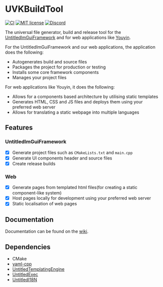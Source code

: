 # UVKBuildTool
[![CI](https://github.com/MadLadSquad/UVKBuildTool/actions/workflows/ci.yaml/badge.svg)](https://github.com/MadLadSquad/UVKBuildTool/actions/workflows/ci.yaml)
[![MIT license](https://img.shields.io/badge/License-MIT-blue.svg)](https://lbesson.mit-license.org/)
[![Discord](https://img.shields.io/discord/717037253292982315.svg?label=&logo=discord&logoColor=ffffff&color=7389D8&labelColor=6A7EC2)](https://discord.gg/4wgH8ZE)

The universal file generator, build and release tool for the 
[UntitledImGuiFramework](https://github.com/MadLadSquad/UntitledImGuiFramework) and for web applications like
[Youyin](https://youyin.madladsquad.com/).

For the UntitledImGuiFramework and our web applications, the application does the following:
- Autogenerates build and source files
- Packages the project for production or testing
- Installs some core framework components
- Manages your project files

For web applications like Youyin, it does the following:
- Allows for a components based architecture by utilising static templates
- Generates HTML, CSS and JS files and deploys them using your preferred web server
- Allows for translating a static webpage into multiple languages

## Features
### UntitledImGuiFramework
- [X] Generate project files such as `CMakeLists.txt` and `main.cpp`
- [X] Generate UI components header and source files
- [X] Create release builds

### Web
- [X] Generate pages from templated html files(for creating a static component-like system)
- [X] Host pages locally for development using your preferred web server
- [X] Static localisation of web pages

## Documentation
Documentation can be found on the [wiki](https://github.com/MadLadSquad/UVKBuildTool/wiki).

## Dependencies
- CMake
- [yaml-cpp](https://github.com/jbeder/yaml-cpp)
- [UntitledTemplatingEngine](https://github.com/MadLadSquad/UntitledTemplatingEngine)
- [UntitledExec](https://github.com/MadLadSquad/UntitledExec)
- [UntitledI18N](https://github.com/MadLadSquad/UntitledI18N)
